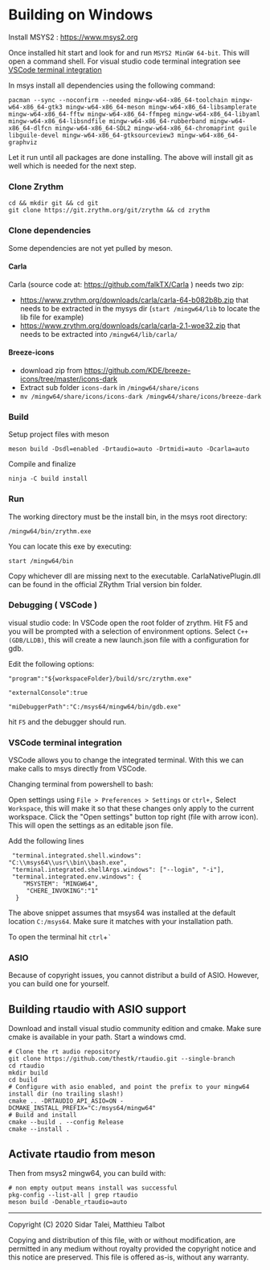 # Building on Windows

Install MSYS2 : https://www.msys2.org

Once installed hit start and look for and run `MSYS2 MinGW 64-bit`. This will open a command shell.
For visual studio code terminal integration see [VSCode terminal integration](#vsint)

In msys install all dependencies using the following command:

```
pacman --sync --noconfirm --needed mingw-w64-x86_64-toolchain mingw-w64-x86_64-gtk3 mingw-w64-x86_64-meson mingw-w64-x86_64-libsamplerate mingw-w64-x86_64-fftw mingw-w64-x86_64-ffmpeg mingw-w64-x86_64-libyaml mingw-w64-x86_64-libsndfile mingw-w64-x86_64-rubberband mingw-w64-x86_64-dlfcn mingw-w64-x86_64-SDL2 mingw-w64-x86_64-chromaprint guile libguile-devel mingw-w64-x86_64-gtksourceview3 mingw-w64-x86_64-graphviz
```

Let it run until all packages are done installing.
The above will install git as well which is needed for the next step.

### Clone Zrythm

```
cd && mkdir git && cd git
git clone https://git.zrythm.org/git/zrythm && cd zrythm
```

### Clone dependencies
Some dependencies are not yet pulled by meson.

#### Carla

Carla (source code at: https://github.com/falkTX/Carla ) needs two zip:
* https://www.zrythm.org/downloads/carla/carla-64-b082b8b.zip that needs to be extracted in the mysys dir (`start /mingw64/lib` to locate the lib file for example)
* https://www.zrythm.org/downloads/carla/carla-2.1-woe32.zip that needs to be extracted into `/mingw64/lib/carla/`

#### Breeze-icons

* download zip from https://github.com/KDE/breeze-icons/tree/master/icons-dark
* Extract sub folder `icons-dark` in `/mingw64/share/icons`
* `mv /mingw64/share/icons/icons-dark /mingw64/share/icons/breeze-dark`


### Build
Setup project files with meson
```
meson build -Dsdl=enabled -Drtaudio=auto -Drtmidi=auto -Dcarla=auto
```

Compile and finalize
```
ninja -C build install
```

### Run
The working directory must be the install bin, in the msys root directory:
```
/mingw64/bin/zrythm.exe
```
You can locate this exe by executing:
```
start /mingw64/bin
```

Copy whichever dll are missing next to the executable.
CarlaNativePlugin.dll can be found in the official ZRythm Trial version bin folder.

### Debugging ( VSCode )
visual studio code:
In VSCode open the root folder of zrythm. Hit F5 and you will be prompted with a selection of environment options.
Select `C++(GDB/LLDB)`, this will create a new launch.json file with a configuration for gdb.

Edit the following options:

`"program":"${workspaceFolder}/build/src/zrythm.exe"`

`"externalConsole":true`

`"miDebuggerPath":"C:/msys64/mingw64/bin/gdb.exe"`

hit `F5` and the debugger should run.

### VSCode terminal integration
VSCode allows you to change the integrated terminal. With this we can make calls to msys directly from VSCode.

Changing terminal from powershell to bash:

Open settings using `File > Preferences > Settings` or `ctrl+,`
Select `Workspace`, this will make it so that these changes only apply to the current workspace.
Click the "Open settings" button top right (file with arrow icon). This will open the settings as an editable json file.

Add the following lines

```
 "terminal.integrated.shell.windows": "C:\\msys64\\usr\\bin\\bash.exe",
 "terminal.integrated.shellArgs.windows": ["--login", "-i"],
 "terminal.integrated.env.windows": {
    "MSYSTEM": "MINGW64",
     "CHERE_INVOKING":"1"
  }
```

The above snippet assumes that msys64 was installed at the default location `C:/msys64`.
Make sure it matches with your installation path.

To open the terminal hit `ctrl`+`` ` ``

### ASIO

Because of copyright issues, you cannot distribut a build of ASIO. However, you can build one for yourself.

## Building rtaudio with ASIO support

Download and install visual studio community edition and cmake. Make sure cmake is available in your path.
Start a windows cmd.

```
# Clone the rt audio repository
git clone https://github.com/thestk/rtaudio.git --single-branch
cd rtaudio
mkdir build
cd build
# Configure with asio enabled, and point the prefix to your mingw64 install dir (no trailing slash!)
cmake .. -DRTAUDIO_API_ASIO=ON -DCMAKE_INSTALL_PREFIX="C:/msys64/mingw64"
# Build and install
cmake --build . --config Release
cmake --install .
```

## Activate rtaudio from meson
Then from msys2 mingw64, you can build with:
```
# non empty output means install was successful
pkg-config --list-all | grep rtaudio
meson build -Denable_rtaudio=auto
```
----

Copyright (C) 2020 Sidar Talei, Matthieu Talbot

Copying and distribution of this file, with or without modification,
are permitted in any medium without royalty provided the copyright
notice and this notice are preserved.  This file is offered as-is,
without any warranty.

